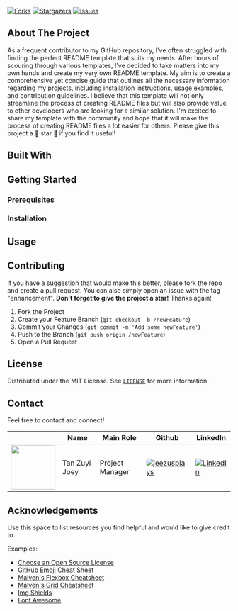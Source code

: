 [![Forks][forks-shield]][forks-url]
[![Stargazers][stars-shield]][stars-url]
[![Issues][issues-shield]][issues-url]

## About The Project
As a frequent contributor to my GitHub repository, I've often struggled with finding the perfect README template that suits my needs. After hours of scouring through various templates, I've decided to take matters into my own hands and create my very own README template. My aim is to create a comprehensive yet concise guide that outlines all the necessary information regarding my projects, including installation instructions, usage examples, and contribution guidelines. I believe that this template will not only streamline the process of creating README files but will also provide value to other developers who are looking for a similar solution. I'm excited to share my template with the community and hope that it will make the process of creating README files a lot easier for others. Please give this project a :star2: star :star2: if you find it useful!

## Built With

## Getting Started
### Prerequisites
### Installation

## Usage

## Contributing
If you have a suggestion that would make this better, please fork the repo and create a pull request. You can also simply open an issue with the tag "enhancement".
**Don't forget to give the project a star!** Thanks again!

1. Fork the Project
2. Create your Feature Branch (`git checkout -b /newFeature`)
3. Commit your Changes (`git commit -m 'Add some newFeature'`)
4. Push to the Branch (`git push origin /newFeature`)
5. Open a Pull Request

## License
Distributed under the MIT License. See [`LICENSE`](https://github.com/jeezusplays/README-Template/blob/main/LICENSE) for more information.

## Contact
Feel free to contact and connect!

|| Name | Main Role | Github | LinkedIn |
|-----------| ----------- | ----------- | ----------- | ----------- |
|<img src="https://avatars.githubusercontent.com/u/68149788?v=4" width="100"></img>|Tan Zuyi Joey|Project Manager|[![jeezusplays](https://img.shields.io/badge/GitHub-181717.svg?style=for-the-badge&logo=GitHub&logoColor=white)](https://github.com/jeezusplays)|[![LinkedIn](https://img.shields.io/badge/LinkedIn-0A66C2.svg?style=for-the-badge&logo=LinkedIn&logoColor=white)](https://linkedin.com/in/joey-tan-zuyi)|

## Acknowledgements
Use this space to list resources you find helpful and would like to give credit to.

Examples:
* [Choose an Open Source License](https://choosealicense.com)
* [GitHub Emoji Cheat Sheet](https://www.webpagefx.com/tools/emoji-cheat-sheet)
* [Malven's Flexbox Cheatsheet](https://flexbox.malven.co/)
* [Malven's Grid Cheatsheet](https://grid.malven.co/)
* [Img Shields](https://shields.io)
* [Font Awesome](https://fontawesome.com)


[forks-shield]: https://img.shields.io/github/forks/jeezusplays/README-Template.svg?style=for-the-badge
[forks-url]: https://github.com/jeezusplays/README-Template/network/members
[stars-shield]: https://img.shields.io/github/stars/jeezusplays/README-Template.svg?style=for-the-badge
[stars-url]: https://github.com/jeezusplays/README-Template/stargazers
[issues-shield]: https://img.shields.io/github/issues/jeezusplays/README-Template.svg?style=for-the-badge
[issues-url]: https://github.com/jeezusplays/README-Template/issues
